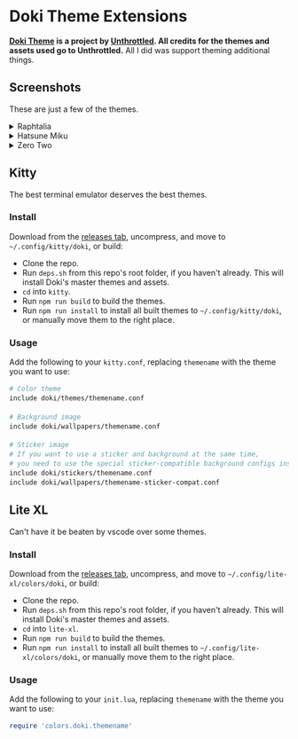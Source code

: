 # Doki Theme Extensions

**[Doki Theme](https://github.com/doki-theme) is a project by [Unthrottled](https://github.com/Unthrottled). All credits for the themes and assets used go to Unthrottled.** All I did was support theming additional things.

## Screenshots

These are just a few of the themes.

<details>
  <summary>Raphtalia</summary>
  <img src="screenshots/raphtalia.png" alt="Raphtalia">
</details>

<details>
  <summary>Hatsune Miku</summary>
  <img src="screenshots/miku.png" alt="Hatsune Miku">
</details>

<details>
  <summary>Zero Two</summary>
  <img src="screenshots/zerotwo.png" alt="Zero Two">
</details>

## Kitty
The best terminal emulator deserves the best themes.

### Install

Download from the [releases tab](https://github.com/AroLeaf/doki-themes/releases), uncompress, and move to `~/.config/kitty/doki`, or build:

- Clone the repo.
- Run `deps.sh` from this repo's root folder, if you haven't already. This will install Doki's master themes and assets.
- `cd` into `kitty`.
- Run `npm run build` to build the themes.
- Run `npm run install` to install all built themes to `~/.config/kitty/doki`, or manually move them to the right place.

### Usage
Add the following to your `kitty.conf`, replacing `themename` with the theme you want to use:
```sh
# Color theme
include doki/themes/themename.conf

# Background image
include doki/wallpapers/themename.conf

# Sticker image
# If you want to use a sticker and background at the same time,
# you need to use the special sticker-compatible background configs instead of the normal ones
include doki/stickers/themename.conf
include doki/wallpapers/themename-sticker-compat.conf
```

## Lite XL
Can't have it be beaten by vscode over some themes.

### Install

Download from the [releases tab](https://github.com/AroLeaf/doki-themes/releases), uncompress, and move to `~/.config/lite-xl/colors/doki`, or build:

- Clone the repo.
- Run `deps.sh` from this repo's root folder, if you haven't already. This will install Doki's master themes and assets.
- `cd` into `lite-xl`.
- Run `npm run build` to build the themes.
- Run `npm run install` to install all built themes to `~/.config/lite-xl/colors/doki`, or manually move them to the right place.

### Usage
Add the following to your `init.lua`, replacing `themename` with the theme you want to use:
```lua
require 'colors.doki.themename'
```